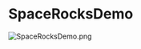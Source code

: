 # SpaceRocksDemo
![SpaceRocksDemo.png](https://github.com/nekoharuyuki/PSM/blob/master/sample/demo/SpaceRocksDemo/screenshot/SpaceRocksDemo.png)
